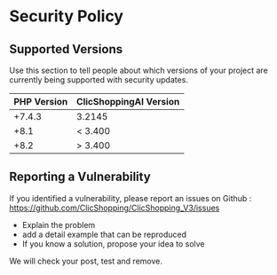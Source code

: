 # Security Policy

## Supported Versions

Use this section to tell people about which versions of your project are
currently being supported with security updates.

| PHP Version | ClicShoppingAI Version |
| ------- |----------------------|
| +7.4.3   | 3.2145               |
| +8.1| < 3.400              |
| +8.2| > 3.400              |

## Reporting a Vulnerability

If you identified a vulnerability, please report an issues on Github :
https://github.com/ClicShopping/ClicShopping_V3/issues

- Explain the problem
- add a detail example that can be reproduced
- If you know a solution, propose your idea to solve

We will check your post, test and remove.
